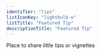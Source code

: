 ```yaml
---
identifier: "tips"
listIconKey: "lightbulb-o"
listTitle: "Featured Tip"
descriptionTitle: "Featured Tip"
---
```

<div>
  Place to share little tips or vignettes
</div>

